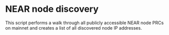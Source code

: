 # NEAR node discovery

This script performs a walk through all publicly accessible NEAR node PRCs on mainnet and creates a list of all discovered node IP addresses.
